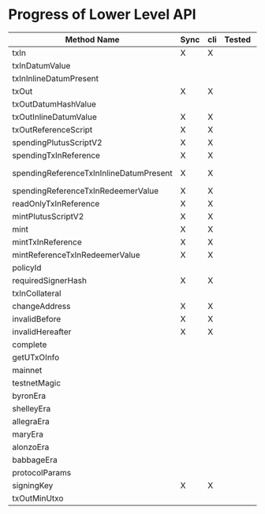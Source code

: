 # Progress of Lower Level API

| Method Name                             | Sync | cli | Tested | Remarks                                |
| --------------------------------------- | ---- | --- | ------ | -------------------------------------- |
| txIn                                    | X    | X   |        | Async: need chain info                 |
| txInDatumValue                          |      |     |        |                                        |
| txInInlineDatumPresent                  |      |     |        | Is this needed?                        |
| txOut                                   | X    | X   |        |                                        |
| txOutDatumHashValue                     |      |     |        |                                        |
| txOutInlineDatumValue                   | X    | X   |        |                                        |
| txOutReferenceScript                    | X    | X   |        |                                        |
| spendingPlutusScriptV2                  | X    | X   |        |                                        |
| spendingTxInReference                   | X    | X   |        | Async: need chain info                 |
| spendingReferenceTxInInlineDatumPresent | X    | X   |        | Identical with txInInlineDatumPresent? |
| spendingReferenceTxInRedeemerValue      | X    | X   |        |                                        |
| readOnlyTxInReference                   | X    | X   |        | How is this used?                      |
| mintPlutusScriptV2                      | X    | X   |        |                                        |
| mint                                    | X    | X   |        |                                        |
| mintTxInReference                       | X    | X   |        |                                        |
| mintReferenceTxInRedeemerValue          | X    | X   |        |                                        |
| policyId                                |      |     |        | Is this needed?                        |
| requiredSignerHash                      | X    | X   |        |                                        |
| txInCollateral                          |      |     |        |                                        |
| changeAddress                           | X    | X   |        |                                        |
| invalidBefore                           | X    | X   |        |                                        |
| invalidHereafter                        | X    | X   |        |                                        |
| complete                                |      |     |        |                                        |
| getUTxOInfo                             |      |     |        |                                        |
| mainnet                                 |      |     |        |                                        |
| testnetMagic                            |      |     |        |                                        |
| byronEra                                |      |     |        |                                        |
| shelleyEra                              |      |     |        |                                        |
| allegraEra                              |      |     |        |                                        |
| maryEra                                 |      |     |        |                                        |
| alonzoEra                               |      |     |        |                                        |
| babbageEra                              |      |     |        |                                        |
| protocolParams                          |      |     |        |                                        |
| signingKey                              | X    | X   |        |                                        |
| txOutMinUtxo                            |      |     |        |                                        |
